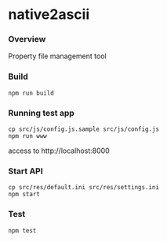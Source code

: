 # native2ascii

### Overview

Property file management tool

### Build

```
npm run build
```

### Running test app

```
cp src/js/config.js.sample src/js/config.js
npm run www
```
access to http://localhost:8000

### Start API

```
cp src/res/default.ini src/res/settings.ini
npm start
```

### Test

```
npm test
```


